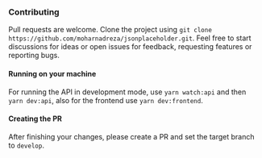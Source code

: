 ### Contributing

Pull requests are welcome. Clone the project using `git clone https://github.com/moharnadreza/jsonplaceholder.git`. Feel free to start discussions for ideas or open issues for feedback, requesting features or reporting bugs.

#### Running on your machine

For running the API in development mode, use `yarn watch:api` and then `yarn dev:api`, also for the frontend use `yarn dev:frontend`.

#### Creating the PR

After finishing your changes, please create a PR and set the target branch to `develop`.
